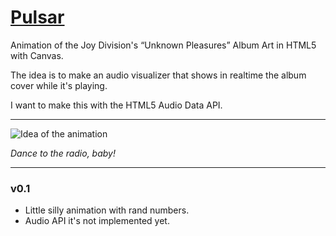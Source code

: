 [Pulsar](https://github.com/rogr/pulsar)
======

Animation of the Joy Division's “Unknown Pleasures” Album Art in HTML5 with Canvas.

The idea is to make an audio visualizer that shows in realtime the album cover while it's playing.

 I want to make this with the HTML5 Audio Data API.

---------------------------------------

![Idea of the animation](https://raw.github.com/rogr/pulsar/master/img/animation.gif)

*Dance to the radio, baby!*

---------------------------------------
### v0.1
* Little silly animation with rand numbers.
* Audio API it's not implemented yet.